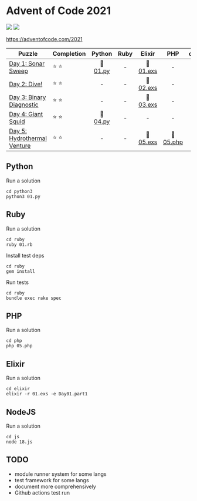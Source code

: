 # Advent of Code 2021

![](https://img.shields.io/badge/stars%20⭐-8-yellow) ![](https://img.shields.io/badge/days%20completed-4-red)

https://adventofcode.com/2021

| Puzzle | Completion | Python | Ruby | Elixir | PHP | other |
|--------|------------|:------:|:----:|:------:|:---:|:-----:|
| [Day 1: Sonar Sweep](https://adventofcode.com/2021/day/1) | :star: :star: | :snake: [01.py](python3/01.py) | - | :heart_decoration: [01.exs](elixir/01.exs) | - | - |
| [Day 2: Dive!](https://adventofcode.com/2021/day/2) | :star: :star: | - | - | :heart_decoration: [02.exs](elixir/02.exs) | - | - |
| [Day 3: Binary Diagnostic](https://adventofcode.com/2021/day/3) | :star: :star: | - | - | :heart_decoration: [03.exs](elixir/03.exs) | - | - |
| [Day 4: Giant Squid](https://adventofcode.com/2021/day/4) | :star: :star: | :snake: [04.py](python3/04.py) | - | - | - | - |
| [Day 5: Hydrothermal Venture](https://adventofcode.com/2021/day/5) | :star: :star: | - | - | :heart_decoration: [05.exs](elixir/05.exs) | :elephant: [05.php](php/05.php) | - |

## Python

Run a solution

```
cd python3
python3 01.py
```

## Ruby

Run a solution

```
cd ruby
ruby 01.rb
```

Install test deps

```
cd ruby
gem install
```

Run tests

```
cd ruby
bundle exec rake spec
```

## PHP

Run a solution

```
cd php
php 05.php
```

## Elixir

Run a solution

```
cd elixir
elixir -r 01.exs -e Day01.part1
```

## NodeJS

Run a solution

```
cd js
node 18.js
```

## TODO

- module runner system for some langs
- test framework for some langs
- document more comprehensively
- Github actions test run
